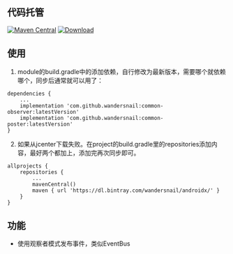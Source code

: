 ## 代码托管
[![Maven Central](https://maven-badges.herokuapp.com/maven-central/cn.wandersnail/common-observer/badge.svg)](https://maven-badges.herokuapp.com/maven-central/cn.wandersnail/common-observer)
[![Download](https://api.bintray.com/packages/wandersnail/androidx/common-observer/images/download.svg) ](https://bintray.com/wandersnail/androidx/common-observer/_latestVersion)


## 使用

1. module的build.gradle中的添加依赖，自行修改为最新版本，需要哪个就依赖哪个，同步后通常就可以用了：
```
dependencies {
	...
	implementation 'com.github.wandersnail:common-observer:latestVersion'
	implementation 'com.github.wandersnail:common-poster:latestVersion'
}
```

2. 如果从jcenter下载失败。在project的build.gradle里的repositories添加内容，最好两个都加上，添加完再次同步即可。
```
allprojects {
	repositories {
		...
		mavenCentral()
		maven { url 'https://dl.bintray.com/wandersnail/androidx/' }
	}
}
```

## 功能

- 使用观察者模式发布事件，类似EventBus
